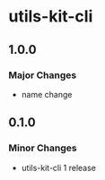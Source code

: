 # utils-kit-cli

## 1.0.0

### Major Changes

- name change

## 0.1.0

### Minor Changes

- utils-kit-cli 1 release
